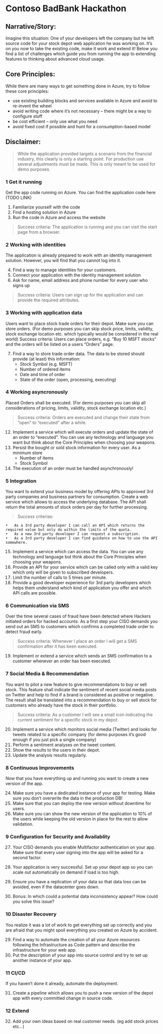 # Contoso BadBank Hackathon


## Narrative/Story:
Imagine this situation: One of your developers left the company but he left source code for your stock depot web application he was working on. It’s on you now to take the existing code, make it work and extend it!
Below you find a list of challenges which guide you from running the app to extending features to thinking about advanced cloud usage.

## Core Principles:
While there are many ways to get something done in Azure, try to follow these core principles:
-	use existing building blocks and services available in Azure and avoid to re-invent the wheel
-	avoid writing code where it’s not necessary – there might be a way to configure stuff 
-	be cost efficient – only use what you need
-	avoid fixed cost if possible and hunt for a consumption-based model

## Disclaimer:
>While the application provided targets a scenario from the financial industry, this clearly is only a starting point. For production use several adjustments must be made. This is only meant to be used for demo purposes.


### 1	Get it running
Get the app code running on Azure. You can find the application code here (TODO LINK)

1.	Familiarize yourself with the code
2.	Find a hosting solution in Azure
3.	Run the code in Azure and access the website

> Success criteria: The application is running and you can visit the start page from a browser. 

### 2	Working with identities
The application is already prepared to work with an identity management solution. However, you will find that you cannot log into it. 

4.	Find a way to manage identities for your customers. 
5.	Connect your application with the identity management solution
6.	Ask for name, email address and phone number for every user who signs up

> Success criteria: Users can sign up for the application and can provide the required attributes.

### 3	Working with application data
Users want to place stock trade orders for their depot. Make sure you can store orders. (For demo purposes you can skip stock price, limits, validity, stock exchange location etc. which typically would be considered in the real world)
Success criteria: Users can place orders, e.g. “Buy 10 MSFT stocks” and the orders will be listed on a users “Orders” page.

7.	Find a way to store trade order data. The data to be stored should provide (at least) this information:
    *	Stock Symbol (e.g. MSFT)
    *	Number of ordered items
    *	Date and time of order
    *	State of the order (open, processing, executing)


### 4	Working asyncronously
Placed Orders shall be executed. (For demo purposes you can skip all considerations of pricing, limits, validity, stock exchange location etc.)

> Success criteria: Orders are executed and change their state from “open” to “executed” after a while. 

12.	Implement a service which will execute orders and update the state of an order to “executed”. You can use any technology and language you want but think about the Core Principles when choosing your weapons.
13.	Persist the bought or sold stock information for every user. As a minimum store 
    *	Number of items
    *	Stock Symbol
14.	The execution of an order must be handled asynchronously! 

### 5	Integration
You want to extend your business model by offering APIs to approved 3rd party companies and business partners for consumption. Create a web service which allows to access the underlying database. The API shall return the total amounts of stock orders per day for further processing. 
> Success criterias: 

    •	As a 3rd party developer I can call an API which returns the required value but only do within the limits of the quota. 
    •	As a new 3rd party developer I can request a subscription. 
    •	As a 3rd party developer I can find guidance on how to use the API somewhere.

15.	Implement a service which can access the data. You can use any technology and language but think about the Core Principles when choosing your weapons.
16.	Provide an API for your service which can be called only with a valid key which only will be given to subscribed developers.
17.	Limit the number of calls to 5 times per minute.
18.	Provide a good developer experience for 3rd party developers which helps them understand which kind of application you offer and which API calls are possible.

### 6	Communication via SMS
Over the time several cases of fraud have been detected where Hackers initiated orders for hacked accounts. As a first step your CISO demands you send out an SMS to customers which confirms a completed trade order to detect fraud early. 
> Success criteria: Whenever I place an order I will get a SMS confirmation after it has been executed.

19.	Implement or extend a service which sends an SMS confirmation to a customer whenever an order has been executed.

### 7	Social Media & Recommendation
You want to pilot a new feature to give recommendations to buy or sell stock. This feature shall indicate the sentiment of recent social media posts on Twitter and help to find if a brand is considered as positive or negative. The result shall be translated into a recommendation to buy or sell stock for customers who already have the stock in their portfolio. 
> Success criteria: As a customer I will see a small icon indicating the current sentiment for a specific stock in my depot.

20.	Implement a service which monitors social media (Twitter) and looks for tweets related to a specific company (for demo purposes it’s good enough if you just pick a single company)
21.	Perform a sentiment analyses on the tweet content.
22.	Show the results to the users in their depot.
23.	Update the analysis results regularly.

### 8	Continuous Improvements
Now that you have everything up and running you want to create a new version of the app. 

24.	Make sure you have a dedicated instance of your app for testing. Make sure you don’t overwrite the data in the production DB!
25.	Make sure that you can deploy the new version without downtime for users. 
26.	Make sure you can show the new version of the application to 10% of the users while keeping the old version in place for the rest to allow validation.

### 9	Configuration for Security and Availablity
27.	Your CISO demands you enable Multifactor authentication on your app. Make sure that every user signing into the app will be asked for a second factor.
28.	Your application is very successful. Set up your depot app so you can scale out automatically on demand if load is too high. 

1.	Ensure you have a replication of your data so that data loss can be avoided, even if the datacenter goes down.

1.	Bonus: In which could a potential data inconsistency appear? How could you solve this issue?

### 10	Disaster Recovery 
You realize it was a lot of work to get everything set up correctly and you are afraid that you might spoil everything you created on Azure by accident. 

29.	Find a way to automate the creation of all your Azure resources following the Infrastructure as Code pattern and describe the infrastructure for your web app.
30.	Put the description of your app into source control and try to set up another instance of your app.

### 11	CI/CD
If you haven’t done it already, automate the deployment.

31.	Create a pipeline which allows you to push a new version of the depot app with every committed change in source code.


### 12 Extend 

32. Add your own ideas based on real customer needs. (eg add stock prices etc...)



